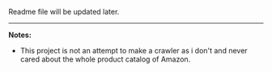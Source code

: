 Readme file will be updated later.

---

**Notes:**

- This project is not an attempt to make a crawler as i don't and never cared about the whole product catalog of Amazon.
